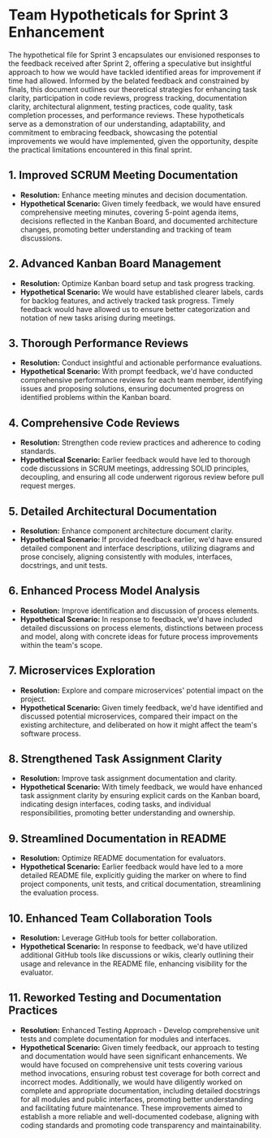 # Team Hypotheticals for Sprint 3 Enhancement

The hypothetical file for Sprint 3 encapsulates our envisioned responses to the feedback received after Sprint 2, offering a speculative but insightful approach to how we would have tackled identified areas for improvement if time had allowed. Informed by the belated feedback and constrained by finals, this document outlines our theoretical strategies for enhancing task clarity, participation in code reviews, progress tracking, documentation clarity, architectural alignment, testing practices, code quality, task completion processes, and performance reviews. These hypotheticals serve as a demonstration of our understanding, adaptability, and commitment to embracing feedback, showcasing the potential improvements we would have implemented, given the opportunity, despite the practical limitations encountered in this final sprint.

## 1. Improved SCRUM Meeting Documentation

- **Resolution:** Enhance meeting minutes and decision documentation.
- **Hypothetical Scenario:** Given timely feedback, we would have ensured comprehensive meeting minutes, covering 5-point agenda items, decisions reflected in the Kanban Board, and documented architecture changes, promoting better understanding and tracking of team discussions.

## 2. Advanced Kanban Board Management

- **Resolution:** Optimize Kanban board setup and task progress tracking.
- **Hypothetical Scenario:** We would have established clearer labels, cards for backlog features, and actively tracked task progress. Timely feedback would have allowed us to ensure better categorization and notation of new tasks arising during meetings.

## 3. Thorough Performance Reviews

- **Resolution:** Conduct insightful and actionable performance evaluations.
- **Hypothetical Scenario:** With prompt feedback, we'd have conducted comprehensive performance reviews for each team member, identifying issues and proposing solutions, ensuring documented progress on identified problems within the Kanban board.

## 4. Comprehensive Code Reviews

- **Resolution:** Strengthen code review practices and adherence to coding standards.
- **Hypothetical Scenario:** Earlier feedback would have led to thorough code discussions in SCRUM meetings, addressing SOLID principles, decoupling, and ensuring all code underwent rigorous review before pull request merges.

## 5. Detailed Architectural Documentation

- **Resolution:** Enhance component architecture document clarity.
- **Hypothetical Scenario:** If provided feedback earlier, we'd have ensured detailed component and interface descriptions, utilizing diagrams and prose concisely, aligning consistently with modules, interfaces, docstrings, and unit tests.

## 6. Enhanced Process Model Analysis

- **Resolution:** Improve identification and discussion of process elements.
- **Hypothetical Scenario:** In response to feedback, we'd have included detailed discussions on process elements, distinctions between process and model, along with concrete ideas for future process improvements within the team's scope.

## 7. Microservices Exploration

- **Resolution:** Explore and compare microservices' potential impact on the project.
- **Hypothetical Scenario:** Given timely feedback, we'd have identified and discussed potential microservices, compared their impact on the existing architecture, and deliberated on how it might affect the team's software process.

## 8. Strengthened Task Assignment Clarity

- **Resolution:** Improve task assignment documentation and clarity.
- **Hypothetical Scenario:** With timely feedback, we would have enhanced task assignment clarity by ensuring explicit cards on the Kanban board, indicating design interfaces, coding tasks, and individual responsibilities, promoting better understanding and ownership.

## 9. Streamlined Documentation in README

- **Resolution:** Optimize README documentation for evaluators.
- **Hypothetical Scenario:** Earlier feedback would have led to a more detailed README file, explicitly guiding the marker on where to find project components, unit tests, and critical documentation, streamlining the evaluation process.

## 10. Enhanced Team Collaboration Tools

- **Resolution:** Leverage GitHub tools for better collaboration.
- **Hypothetical Scenario:** In response to feedback, we'd have utilized additional GitHub tools like discussions or wikis, clearly outlining their usage and relevance in the README file, enhancing visibility for the evaluator.

## 11. Reworked Testing and Documentation Practices

- **Resolution:** Enhanced Testing Approach - Develop comprehensive unit tests and complete documentation for modules and interfaces.
- **Hypothetical Scenario:** Given timely feedback, our approach to testing and documentation would have seen significant enhancements. We would have focused on comprehensive unit tests covering various method invocations, ensuring robust test coverage for both correct and incorrect modes. Additionally, we would have diligently worked on complete and appropriate documentation, including detailed docstrings for all modules and public interfaces, promoting better understanding and facilitating future maintenance. These improvements aimed to establish a more reliable and well-documented codebase, aligning with coding standards and promoting code transparency and maintainability.
